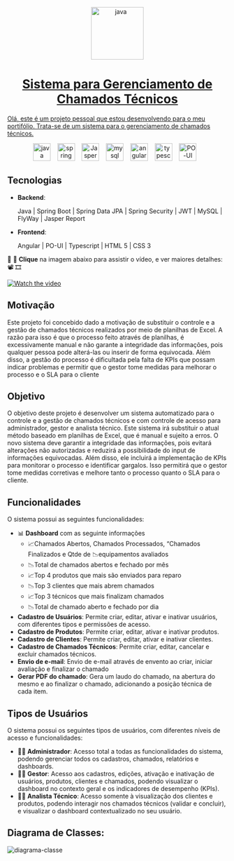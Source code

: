 
<p align="center">
    <a href="https://www.java.com/pt-BR/" target="_blank"><img title="Java" src="https://github.com/CarlosEReis/er7_assistencia-tecnica/assets/12797559/41c08893-7af3-4de9-ac88-9f4d572a2869" alt="java" width="120" height="120"/>
</p>



<div align="center">
  
# Sistema para Gerenciamento de Chamados Técnicos
</div>

Olá, este é um projeto pessoal que estou desenvolvendo para o meu portifólio. Trata-se de um sistema para o gerenciamento de chamados técnicos.

<p align="center">
    <a href="https://www.java.com/pt-BR/" target="_blank"><img title="Java" src="https://cdn.jsdelivr.net/gh/devicons/devicon/icons/java/java-original.svg" alt="java" width="40" height="40"/></a>&nbsp &nbsp
    <a href="https://spring.io/" target="_blank"><img title="Spring" src="https://cdn.jsdelivr.net/gh/devicons/devicon/icons/spring/spring-original.svg" alt="spring" width="40" height="40"/></a>&nbsp &nbsp
    <a href="https://community.jaspersoft.com/" target="_blank"><img title="Jaspersoft Studio" src="https://images.sftcdn.net/images/t_app-icon-s/p/e6d790bb-aa65-4fab-aa1e-346af12710a0/1081729734/jaspersoft-studio-imgingest-4237344852768170016.png" alt="Jaspersoft Studio" width="40" height="40"/></a>&nbsp &nbsp
    <a href="https://www.mysql.com/" target="_blank"><img title="MySQL" src="https://cdn.jsdelivr.net/gh/devicons/devicon/icons/mysql/mysql-original.svg" alt="mysql" width="40" height="40"/></a>&nbsp &nbsp
    <a href="https://angular.io/" target="_blank"><img title="Angular" src="https://cdn.jsdelivr.net/gh/devicons/devicon/icons/angularjs/angularjs-original.svg" alt="angular" width="40" height="40"/></a>&nbsp &nbsp
    <a href="https://www.typescriptlang.org/" target="_blank"><img title="Typescript" src="https://cdn.jsdelivr.net/gh/devicons/devicon/icons/typescript/typescript-original.svg" alt="typescript" width="40" height="40"/></a>&nbsp &nbsp
    <a href="https://po-ui.io/" target="_blank"><img title="PO-UI" src="https://po-ui.io/assets/po-logos/po_color_bg.svg" alt="PO-UI" width="40" height="40"/></a>&nbsp &nbsp
</p>




  ## Tecnologias
  
- **Backend**:

  Java | Spring Boot | Spring Data JPA | Spring Security | JWT | MySQL | FlyWay | Jasper Report

- **Frontend**:

  Angular | PO-UI | Typescript | HTML 5 | CSS 3



🤚 🎥 **Clique** na imagem abaixo para assistir o vídeo, e ver maiores detalhes: 📽 🎞

[![Watch the video](https://github-production-user-asset-6210df.s3.amazonaws.com/12797559/281187311-64303ede-6fb7-4d73-8d54-41380bd4dbeb.png)](https://www.youtube.com/embed/4UlR75WgHHM)



## Motivação

Este projeto foi concebido dado a motivação de substituir o controle e a gestão de chamados técnicos realizados por meio de planilhas de Excel. A razão para isso é que o processo feito através de planilhas, é excessivamente manual e não garante a integridade das informações, pois qualquer pessoa pode alterá-las ou inserir de forma equivocada. Além disso, a gestão do processo é dificultada pela falta de KPIs que possam indicar problemas e permitir que o gestor tome medidas para melhorar o processo e o SLA para o cliente

## Objetivo

O objetivo deste projeto é desenvolver um sistema automatizado para o controle e a gestão de chamados técnicos e com controle de acesso para administrador, gestor e analista técnico. Este sistema irá substituir o atual método baseado em planilhas de Excel, que é manual e sujeito a erros. O novo sistema deve garantir a integridade das informações, pois evitará alterações não autorizadas e reduzirá a possibilidade do input de informações equivocadas. Além disso, ele incluirá a implementação de KPIs para monitorar o processo e identificar gargalos. Isso permitirá que o gestor tome medidas corretivas e melhore tanto o processo quanto o SLA para o cliente.

## Funcionalidades

O sistema possui as seguintes funcionalidades:

- 📊 **Dashboard** com as seguinte informações
    - 📈Chamados Abertos, Chamados Processados, “Chamados Finalizados e Qtde de 📉equipamentos avaliados
    - 📉Total de chamados abertos e fechado por mês
    - 📈Top 4 produtos que mais são enviados para reparo
    - 📉Top 3 clientes que mais abrem chamados
    - 📈Top 3 técnicos que mais finalizam chamados
    - 📉Total de chamado aberto e fechado por dia
- **Cadastro de Usuários**: Permite criar, editar, ativar e inativar usuários, com diferentes tipos e permissões de acesso.
- **Cadastro de Produtos**: Permite criar, editar, ativar e inativar produtos.
- **Cadastro de Clientes**: Permite criar, editar, ativar e inativar clientes.
- **Cadastro de Chamados Técnicos**: Permite criar, editar, cancelar e excluir chamados técnicos.
- **Envio de e-mail**: Envio de e-mail através de envento ao criar, iniciar avaliação e finalizar o chamado
- **Gerar PDF do chamado**: Gera um laudo do chamado, na abertura do mesmo e ao finalizar o chamado, adicionando a posição técnica de cada item.

## Tipos de Usuários

O sistema possui os seguintes tipos de usuários, com diferentes níveis de acesso e funcionalidades:

- 👨‍💻 **Administrador**: Acesso total a todas as funcionalidades do sistema, podendo gerenciar todos os cadastros, chamados, relatórios e dashboards.
- 👩‍💼 **Gestor**: Acesso aos cadastros, edições, ativação e inativação de usuários, produtos, clientes e chamados, podendo visualizar o dashboard no contexto geral e os indicadores de desempenho (KPIs).
- 🧑‍🔧 **Analista Técnico**: Acesso somente à visualização dos clientes e produtos, podendo interagir nos chamados técnicos (validar e concluir), e visualizar o dashboard contextualizado no seu usuário.

## Diagrama de Classes:

![diagrama-classe](https://github.com/CarlosEReis/er7_assistencia-tecnica/assets/12797559/83865b20-20e3-40f3-9647-8fa7d3cf6fc2)
